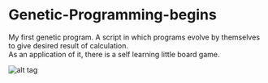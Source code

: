 # Genetic-Programming-begins    
My first genetic program. A script in which programs evolve by themselves to give desired result of calculation.    
As an application of it, there is a self learning little board game.    

![alt tag](https://raw.githubusercontent.com/yugrocks/Genetic-Programming-begins/master/board.gif) 
